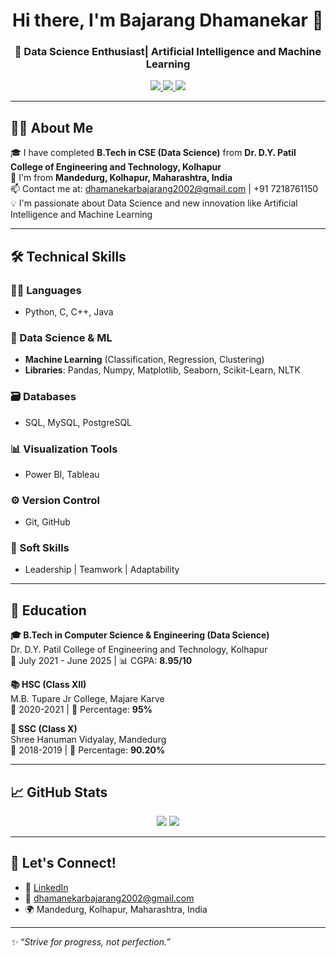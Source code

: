 <!-- Profile Header -->
<h1 align="center">Hi there, I'm Bajarang Dhamanekar 👋</h1>
<h3 align="center">🚀 Data Science Enthusiast| Artificial Intelligence and Machine Learning </h3>

<p align="center">
  <a href="https://www.linkedin.com/in/bajarang-dhamanekar/">
    <img src="https://img.shields.io/badge/LinkedIn-blue?logo=linkedin&style=flat-square" />
  </a>
  <a href="mailto:dhamanekarbajarang2002@gmail.com">
    <img src="https://img.shields.io/badge/Gmail-D14836?style=flat-square&logo=gmail&logoColor=white" />
  </a>
  <a href="https://github.com/your-github-username">
    <img src="https://img.shields.io/github/followers/your-github-username?label=Follow&style=social" />
  </a>
</p>

---

## 👨‍💻 About Me

🎓 I have completed **B.Tech in CSE (Data Science)** from **Dr. D.Y. Patil College of Engineering and Technology, Kolhapur**  
📍 I'm from **Mandedurg, Kolhapur, Maharashtra, India**  
📫 Contact me at: dhamanekarbajarang2002@gmail.com | +91 7218761150  
💡 I'm passionate about Data Science and new innovation like Artificial Intelligence and Machine Learning

---

## 🛠️ Technical Skills

### 👨‍💻 Languages
- Python, C, C++, Java

### 🧠 Data Science & ML
- **Machine Learning** (Classification, Regression, Clustering)
- **Libraries**: Pandas, Numpy, Matplotlib, Seaborn, Scikit-Learn, NLTK

### 🗃️ Databases
- SQL, MySQL, PostgreSQL

### 📊 Visualization Tools
- Power BI, Tableau

### ⚙️ Version Control
- Git, GitHub

### 💬 Soft Skills
- Leadership | Teamwork | Adaptability

---

## 📘 Education

**🎓 B.Tech in Computer Science & Engineering (Data Science)**  
Dr. D.Y. Patil College of Engineering and Technology, Kolhapur  
📅 July 2021 - June 2025 | 📊 CGPA: **8.95/10**

**📚 HSC (Class XII)**  
M.B. Tupare Jr College, Majare Karve  
📅 2020-2021 | 🧮 Percentage: **95%**

**📖 SSC (Class X)**  
Shree Hanuman Vidyalay, Mandedurg  
📅 2018-2019 | 🧮 Percentage: **90.20%**

---


## 📈 GitHub Stats

<p align="center">
  <img src="https://github-readme-stats.vercel.app/api?username=your-github-username&show_icons=true&theme=tokyonight" />
  <img src="https://github-readme-stats.vercel.app/api/top-langs/?username=your-github-username&layout=compact&theme=tokyonight" />
</p>

---

## 🤝 Let's Connect!

- 💼 [LinkedIn](https://www.linkedin.com/in/bajarang-dhamanekar/)
- 📧 dhamanekarbajarang2002@gmail.com
- 🌍 Mandedurg, Kolhapur, Maharashtra, India

---

_✨ “Strive for progress, not perfection.”_

